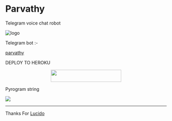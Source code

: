  # Parvathy

Telegram voice chat robot

![logo](https://telegra.ph/file/42f540d4f13c41781567e.jpg)

Telegram bot :-

 [parvathy](https://t.me/Parvathy_MusicRobot)

DEPLOY TO HEROKU
<p align="center"><a href="https://heroku.com/deploy?template=https://github.com/Im-zeus/musiqo"> <img src="https://img.shields.io/badge/Deploy%20To%20Heroku-black?style=for-the-badge&logo=heroku" width="220" height="38.45"/></a></p>

Pyrogram string

<a href="https://replit.com/@basimon/GMusiqopyrostring"><img src="https://img.shields.io/badge/Run-Repl.it-white?style=for-the-badge&logo=repl.it"></a>

--------------------------------------------------------------------------------------------------------------------------------------------------------
Thanks For [Lucido](https://github.com/LucidoXD)
